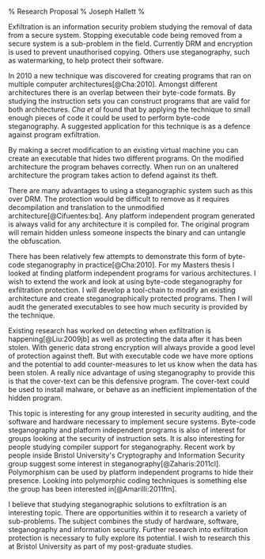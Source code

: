 % Research Proposal
% Joseph Hallett
%  

Exfiltration is an information security problem studying the removal of data from a secure system.
Stopping executable code being removed from a secure system is a sub-problem in the field.
Currently DRM and encryption is used to prevent unauthorised copying.
Others use steganography, such as watermarking, to help protect their software.

In 2010 a new technique was discovered for creating programs that ran on multiple computer architectures[@Cha:2010].
Amongst different architectures there is an overlap between their byte-code formats.
By studying the instruction sets you can construct programs that are valid for both architectures.
*Cha et al* found that by applying the technique to small enough pieces of code it could be used to perform byte-code steganography.
A suggested application for this technique is as a defence against program exfiltration.

By making a secret modification to an existing virtual machine you can create an executable that hides two different programs.
On the modified architecture the program behaves correctly. 
When run on an unaltered architecture the program takes action to defend against its theft.

There are many advantages to using a steganographic system such as this over DRM.
The protection would be difficult to remove as it requires decompilation and translation to the unmodified architecture[@Cifuentes:bq].
Any platform independent program generated is always valid for any architecture it is compiled for.
The original program will remain hidden unless someone inspects the binary and can untangle the obfuscation.

There has been relatively few attempts to demonstrate this form of byte-code steganography in practice[@Cha:2010].
For my Masters thesis I looked at finding platform independent programs for various architectures.
I wish to extend the work and look at using byte-code steganography for exfiltration protection.
I will develop a tool-chain to modify an existing architecture and create steganographically protected programs.
Then I will audit the generated executables to see how much security is provided by the technique.

Existing research has worked on detecting when exfiltration is happening[@Liu:2009jb] as well as protecting the data after it has been stolen.
With generic data strong encryption will always provide a good level of protection against theft.
But with executable code we have more options and the potential to add counter-measures to let us know when the data has been stolen.
A really nice advantage of using steganography to provide this is that the cover-text can be this defensive program.
The cover-text could be used to install malware, or behave as an inefficient implementation of the hidden program.

This topic is interesting for any group interested in security auditing, and the software and hardware necessary to implement secure systems.
Byte-code steganography and platform independent programs is also of interest for groups looking at the security of instruction sets.
It is also interesting for people studying compiler support for steganography.
Recent work by people inside Bristol University's Cryptography and Information Security group suggest some interest in steganography[@Zaharis:2011cl].
Polymorphism can be used by platform independent programs to hide their presence.
Looking into polymorphic coding techniques is something else the group has been interested in[@Amarilli:2011fm].

I believe that studying steganographic solutions to exfiltration is an interesting topic.
There are opportunities within it to research a variety of sub-problems.
The subject combines the study of hardware, software, steganography and information security.
Further research into exfiltration protection is necessary to fully explore its potential.
I wish to research this at Bristol University as part of my post-graduate studies.


